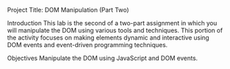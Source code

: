 Project Title: DOM Manipulation (Part Two)

Introduction
This lab is the second of a two-part assignment in which you will manipulate the DOM using various tools and techniques. 
This portion of the activity focuses on making elements dynamic and interactive using DOM events and event-driven programming techniques.

Objectives
Manipulate the DOM using JavaScript and DOM events.
